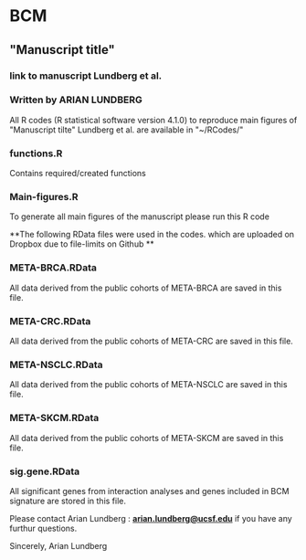 # BCM

## "Manuscript title" 
### link to manuscript  Lundberg et al.

### Written by ARIAN LUNDBERG 

All R codes (R statistical software version 4.1.0) to reproduce main figures of 
"Manuscript tilte" 
Lundberg et al. are available in "~/RCodes/"

### functions.R
Contains required/created functions

### Main-figures.R
To generate all main figures of the manuscript please run this R code


**The following RData files were used in the codes. which are uploaded on Dropbox due to file-limits on Github **
 
### META-BRCA.RData 
All data derived from the public cohorts of META-BRCA are saved in this file. 

### META-CRC.RData 
All data derived from the public cohorts of META-CRC are saved in this file. 

### META-NSCLC.RData 
All data derived from the public cohorts of META-NSCLC are saved in this file. 

### META-SKCM.RData 
All data derived from the public cohorts of META-SKCM are saved in this file. 

### sig.gene.RData
All significant genes from interaction analyses and genes included in BCM signature are stored in this file.


Please contact Arian Lundberg : **arian.lundberg@ucsf.edu** if you have any furthur questions. 

Sincerely,
Arian Lundberg
